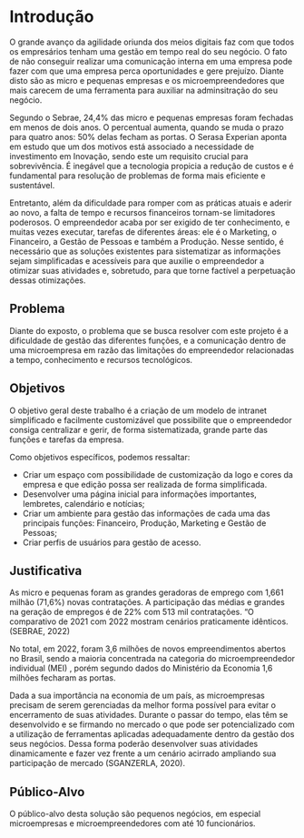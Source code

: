 # Introdução

O grande avanço da agilidade oriunda dos meios digitais faz com que todos os empresários tenham uma gestão em tempo real do seu negócio. O fato de não conseguir realizar uma comunicação interna em uma empresa pode fazer com que uma empresa perca oportunidades e gere prejuízo. Diante disto são as micro e pequenas empresas e os microempreendedores que mais carecem de uma ferramenta para auxiliar na adminsitração do seu negócio.

Segundo o Sebrae, 24,4% das micro e pequenas empresas foram fechadas em menos de dois anos. O percentual aumenta, quando se muda o prazo para quatro anos: 50% delas fecham as portas. O Serasa Experian aponta em estudo que um dos motivos está associado a necessidade de investimento em Inovação, sendo este um requisito crucial para sobrevivência. É inegável que a tecnologia propicia a redução de custos e é fundamental para resolução de problemas de forma mais eficiente e sustentável.

Entretanto, além da dificuldade para romper com as práticas atuais e aderir ao novo, a falta de tempo e recursos financeiros tornam-se limitadores poderosos. O empreendedor acaba por ser exigido de ter conhecimento, e muitas vezes executar, tarefas de diferentes áreas: ele é o Marketing, o Financeiro, a Gestão de Pessoas e também a Produção. Nesse sentido, é necessário que as soluções existentes para sistematizar as informações sejam simplificadas e acessíveis para que auxilie o empreendedor a otimizar suas atividades e, sobretudo, para que torne factível a perpetuação dessas otimizações. 


## Problema
Diante do exposto, o problema que se busca resolver com este projeto é a dificuldade de gestão das diferentes funções, e a comunicação dentro de uma microempresa em razão das limitações do empreendedor relacionadas a tempo, conhecimento e recursos tecnológicos.

## Objetivos

O objetivo geral deste trabalho é a criação de um modelo de intranet simplificado e facilmente customizável que possibilite que o empreendedor consiga centralizar e gerir, de forma sistematizada, grande parte das funções e tarefas da empresa.

Como objetivos específicos, podemos ressaltar:

- Criar um espaço com possibilidade de customização da logo e cores da empresa e que edição possa ser realizada de forma simplificada.
- Desenvolver uma página inicial para informações importantes, lembretes, calendário e notícias;
- Criar um ambiente para gestão das informações de cada uma das principais funções: Financeiro, Produção, Marketing e Gestão de Pessoas;
- Criar perfis de usuários para gestão de acesso.


## Justificativa
As micro e pequenas foram as grandes geradoras de emprego com 1,661 milhão (71,6%) novas contratações. A participação das médias e grandes na geração de empregos é de 22% com 513 mil contratações. “O comparativo de 2021 com 2022 mostram cenários praticamente idênticos.  (SEBRAE, 2022)

No total, em 2022, foram 3,6 milhões de novos empreendimentos abertos no Brasil, sendo a maioria concentrada na categoria do microempreendedor individual (MEI) , porém segundo dados do Ministério da Economia 1,6 milhões fecharam as portas.

Dada a sua importância na economia de um país, as microempresas precisam de serem gerenciadas da melhor forma possível para evitar o encerramento de suas atividades. Durante o passar do tempo, elas têm se desenvolvido e se firmando no mercado o que pode ser potencializado com a utilização de ferramentas aplicadas adequadamente dentro da gestão dos seus negócios. Dessa forma poderão desenvolver suas atividades dinamicamente e fazer vez frente a um cenário acirrado ampliando sua participação de mercado (SGANZERLA, 2020).


## Público-Alvo

O público-alvo desta solução são pequenos negócios, em especial microempresas e microempreendedores com até 10 funcionários.
